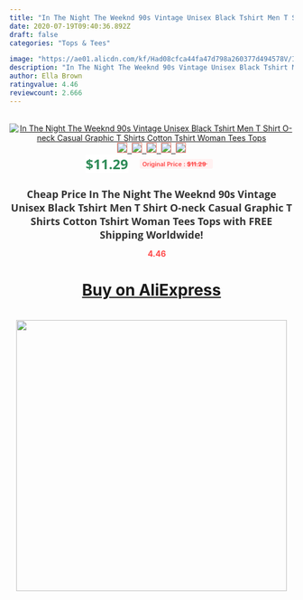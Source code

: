 ```yaml
---
title: "In The Night The Weeknd 90s Vintage Unisex Black Tshirt Men T Shirt O-neck Casual Graphic T Shirts Cotton Tshirt Woman Tees Tops"
date: 2020-07-19T09:40:36.892Z
draft: false
categories: "Tops & Tees"

image: "https://ae01.alicdn.com/kf/Had08cfca44fa47d798a260377d494578V/In-The-Night-The-Weeknd-90s-Vintage-Unisex-Black-Tshirt-Men-T-Shirt-O-neck-Casual.jpg"
description: "In The Night The Weeknd 90s Vintage Unisex Black Tshirt Men T Shirt O-neck Casual Graphic T Shirts Cotton Tshirt Woman Tees Tops"
author: Ella Brown
ratingvalue: 4.46
reviewcount: 2.666
---
```

<br>
<div style="text-align: center;">
<a href="https://s.click.aliexpress.com/e/_9AIShf" target="_blank" rel="nofollow noopener noreferrer"><img alt="In The Night The Weeknd 90s Vintage Unisex Black Tshirt Men T Shirt O-neck Casual Graphic T Shirts Cotton Tshirt Woman Tees Tops" class="magnifier-image" src="https://ae01.alicdn.com/kf/Had08cfca44fa47d798a260377d494578V/In-The-Night-The-Weeknd-90s-Vintage-Unisex-Black-Tshirt-Men-T-Shirt-O-neck-Casual.jpg_640x640.jpg">
<br>
<img style="border:1px solid salmon" src="https://ae01.alicdn.com/kf/Had08cfca44fa47d798a260377d494578V/In-The-Night-The-Weeknd-90s-Vintage-Unisex-Black-Tshirt-Men-T-Shirt-O-neck-Casual.jpg_120x120.jpg">&nbsp;&nbsp;<img style="border:1px solid salmon" src="https://ae01.alicdn.com/kf/H973847024df44bf8a7751a879104b48d8/In-The-Night-The-Weeknd-90s-Vintage-Unisex-Black-Tshirt-Men-T-Shirt-O-neck-Casual.jpg_120x120.jpg">&nbsp;&nbsp;<img style="border:1px solid salmon" src="https://ae01.alicdn.com/kf/H43bd3183644a4f3e8cffaf30b072e57d2/In-The-Night-The-Weeknd-90s-Vintage-Unisex-Black-Tshirt-Men-T-Shirt-O-neck-Casual.jpg_120x120.jpg">&nbsp;&nbsp;<img style="border:1px solid salmon" src="https://ae01.alicdn.com/kf/H6b18ffd9054f4758b13a93c38d1b7232t/In-The-Night-The-Weeknd-90s-Vintage-Unisex-Black-Tshirt-Men-T-Shirt-O-neck-Casual.jpg_120x120.jpg">&nbsp;&nbsp;<img style="border:1px solid salmon" src="https://ae01.alicdn.com/kf/He74c015a3d3c471d89fbfb948ebad2cbH/In-The-Night-The-Weeknd-90s-Vintage-Unisex-Black-Tshirt-Men-T-Shirt-O-neck-Casual.jpg_120x120.jpg"></a></div><br0>
<div style="text-align: center;"><span style="background-color: white; border: 0px; box-sizing: border-box; color: seagreen; display: inline-block; font-family: &quot;open sans&quot; , &quot;arial&quot; , &quot;helvetica&quot; , sans-serif , &quot;heiti&quot;; font-size: 24px; font-stretch: inherit; font-weight: 700; line-height: inherit; margin: 0px 10px 0px 0px; padding: 0px; vertical-align: middle;">$11.29 </span>
<span style="background: rgb(255 , 241 , 241); border-radius: 3px; border: 0px; box-sizing: border-box; color: #ff4747; display: inline-block; font-family: inherit; font-size: 12px; font-stretch: inherit; font-style: inherit; font-variant: inherit; font-weight: 600; line-height: inherit; margin: 0px; padding: 2px 5px; transform: scale(0.9); vertical-align: middle;">Original Price : <b style="text-decoration: line-through;">$11.29 </b> &nbsp;&nbsp;</span></div>
<h1 style="color: #333333; display: inline-block; font-family: &quot;open sans&quot; , &quot;arial&quot; , &quot;helvetica&quot; , sans-serif , &quot;heiti&quot;; font-size: 18px; font-stretch: inherit; font-weight: 700; text-align: center;">Cheap Price In The Night The Weeknd 90s Vintage Unisex Black Tshirt Men T Shirt O-neck Casual Graphic T Shirts Cotton Tshirt Woman Tees Tops with FREE Shipping Worldwide!</h1>
<div style="color: #ff4747; text-align: center;">
<img src="https://4.bp.blogspot.com/-M0ZcTcb-5uY/XleCXlxnR4I/AAAAAAAAAEc/OrjgMkXV1oMQFaCRZj5HQwOCBcu3w1FegCPcBGAYYCw/s1600/star.png" style="height: 15px;">&nbsp;<b>4.46</b></div>
<div class="button_cont" align="center"><a class="buynow_a" href="https://s.click.aliexpress.com/e/_9AIShf" target="_blank" rel="nofollow noopener noreferrer"><H1>Buy on AliExpress</H1></a></div><br>
<div class="separator" style="clear: both; text-align: center;">
<img src="https://lh3.googleusercontent.com/-pTy5HemUv9M/XlePHvY0dAI/AAAAAAAAAE4/0nX5iRUoIWY8eMW9Dpxeirr157OZliDIgCLcBGAsYHQ/s1600/badge.gif" width="480">
</div>
